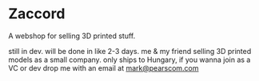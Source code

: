 # Zaccord
A webshop for selling 3D printed stuff.

still in dev. will be done in like 2-3 days. me & my friend selling 3D printed models as a
small company. only ships to Hungary, if you wanna join as a VC or dev drop me with an email at
mark@pearscom.com
